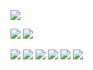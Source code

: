 
<a href="[연결할 링크]" target="_blank"><img src="https://img.shields.io/badge/[쓰고 싶은 텍스트]-[컬러 코드]?style=flat-square&logo=[브랜드 이름]&logoColor=white"/></a>

<a href="mailto:dwkang921@gmail.com" target="_blank"><img src="https://img.shields.io/badge/dwkang921@gmail.com-EA4335?style=flat-square&logo=dwkang921@gmail.com&logoColor=white"></a>
<a href="www.linkedin.com/in/dwkang921" target="_blank"><img src="https://img.shields.io/badge/DongwooKang-EA4335?style=flat-square&logo=Gmail&logoColor=white"></a>

<img src="https://img.shields.io/badge/-Python-3776AB?style=flat&logo=Python"/>
<img src="https://img.shields.io/badge/-AWS-232F3E?style=flat&logo=Amazon AWS"/>
<img src="https://img.shields.io/badge/-JavaScript-F7DF1E?style=flat&logo=JavaScript"/>
<img src="https://img.shields.io/badge/-Oracle-#80000?style=flat&logo=Oracle"/>
<img src="https://img.shields.io/badge/-MySQL-4479A1?style=flat&logo=MySQL"/>
<img src="https://img.shields.io/badge/-HTML5-E34F26?style=flat&logo=HTML5"/>


